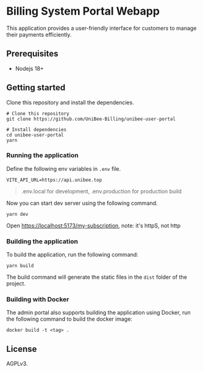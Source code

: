 # Billing System Portal Webapp

This application provides a user-friendly interface for customers to manage their payments efficiently.

## Prerequisites

- Nodejs 18+

## Getting started

Clone this repository and install the dependencies.

```shell
# Clone this repository
git clone https://github.com/UniBee-Billing/unibee-user-portal

# Install dependencies
cd unibee-user-portal
yarn
```

### Running the application

Define the following env variables in `.env` file.

```
VITE_API_URL=https://api.unibee.top
```

> .env.local for development, .env.production for production build

Now you can start dev server using the following command.

```shell
yarn dev
```

Open [https://localhost:5173/my-subscription](https://localhost:5173/my-subscription), note: it's httpS, not http

### Building the application

To build the application, run the following command:

```shell
yarn build
```

The build command will generate the static files in the `dist` folder of the project.

### Building with Docker

The admin portal also supports building the application using Docker, run the following command to build the docker image:

```shell
docker build -t <tag> .
```

## License

AGPLv3.
